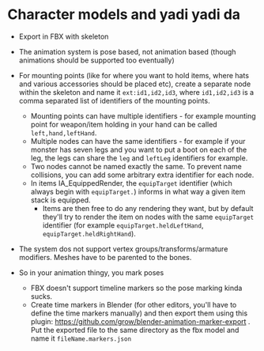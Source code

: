 # Character models and yadi yadi da
* Export in FBX with skeleton
* The animation system is pose based, not animation based (though animations should be supported too eventually)
* For mounting points (like for where you want to hold items, where hats and various accessories should be placed etc), create a separate node within the skeleton and name it `ext:id1,id2,id3`, where `id1,id2,id3` is a comma separated list of identifiers of the mounting points.
  * Mounting points can have multiple identifiers - for example mounting point for weapon/item holding in your hand can be called `left,hand,leftHand`.
  * Multiple nodes can have the same identifiers - for example if your monster has seven legs and you want to put a boot on each of the leg, the legs can share the `leg` and `leftLeg` identifiers for example.
  * Two nodes cannot be named exactly the same. To prevent name collisions, you can add some arbitrary extra identifier for each node.
  * In items IA_EquippedRender, the `equipTarget` identifier (which always begin with `equipTarget.`) informs in what way a given item stack is equipped.
    * Items are then free to do any rendering they want, but by default they'll try to render the item on nodes with the same `equipTarget` identifier (for example `equipTarget.heldLeftHand`, `equipTarget.heldRightHand`).

* The system dos not support vertex groups/transforms/armature modifiers. Meshes have to be parented to the bones.
* So in your animation thingy, you mark poses
  * FBX doesn't support timeline markers so the pose marking kinda sucks.
  * Create time markers in Blender (for other editors, you'll have to define the time markers manually) and then export them using this plugin: https://github.com/grow/blender-animation-marker-export . Put the exported file to the same directory as the fbx model and name it `fileName.markers.json`